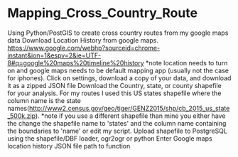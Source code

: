 # Mapping_Cross_Country_Route
Using Python/PostGIS to create cross country routes from my google maps data
Download Location History from google maps. https://www.google.com/webhp?sourceid=chrome-instant&ion=1&espv=2&ie=UTF-8#q=google%20maps%20timeline%20history *note location needs to turn on and google maps needs to be default mapping app (usually not the case for iphones). Click on settings, download a copy of your data, and download it as a zipped JSON file
Download the Country, state, or county shapefile for your analysis. For my routes I used this US states shapefile where the column name is the state names(http://www2.census.gov/geo/tiger/GENZ2015/shp/cb_2015_us_state_500k.zip). *note if you use a different shapefile than mine you either have the change the shapefile name to 'states' and the column name containing the boundaries to 'name' or edit my script. 
Upload shapefile to PostgreSQL using the shapefile/DBF loader, ogr2ogr or python
Enter Google maps location history JSON file path to function
